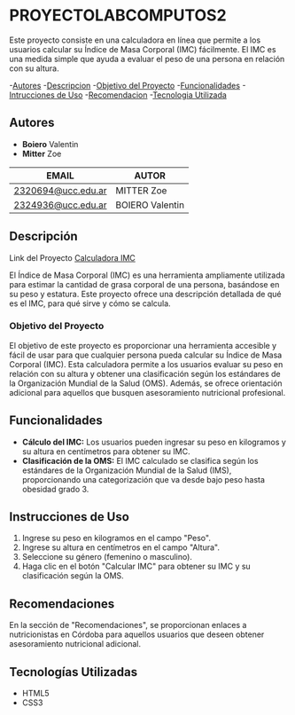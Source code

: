 # PROYECTOLABCOMPUTOS2
Este proyecto consiste en una calculadora en línea que permite a los usuarios calcular su Índice de Masa Corporal (IMC) fácilmente. El IMC es una medida simple que ayuda a evaluar el peso de una persona en relación con su altura.

-[Autores](#autores)
-[Descripcion](#descripción)
-[Objetivo del Proyecto](#objetivo-del-proyecto)
-[Funcionalidades](#funcionalidades)
-[Intrucciones de Uso](#instrucciones-de-uso)
-[Recomendacion](#recomendaciones)
-[Tecnologia Utilizada](#tecnologías-utilizadas)

## Autores
* **Boiero** Valentin
* **Mitter** Zoe

|EMAIL|AUTOR|
|-----|-----|
|2320694@ucc.edu.ar|MITTER Zoe|
|2324936@ucc.edu.ar|BOIERO Valentin|


## Descripción
Link del Proyecto [Calculadora IMC](https://ucc-labcompu2.github.io/proyecto2024-boiero-mitter/Index.html)

El Índice de Masa Corporal (IMC) es una herramienta ampliamente utilizada para estimar la cantidad de grasa corporal de una persona, basándose en su peso y estatura. Este proyecto ofrece una descripción detallada de qué es el IMC, para qué sirve y cómo se calcula.

### Objetivo del Proyecto
El objetivo de este proyecto es proporcionar una herramienta accesible y fácil de usar para que cualquier persona pueda calcular su Índice de Masa Corporal (IMC). Esta calculadora permite a los usuarios evaluar su peso en relación con su altura y obtener una clasificación según los estándares de la Organización Mundial de la Salud (OMS). Además, se ofrece orientación adicional para aquellos que busquen asesoramiento nutricional profesional.

## Funcionalidades

- **Cálculo del IMC:** Los usuarios pueden ingresar su peso en kilogramos y su altura en centímetros para obtener su IMC.
- **Clasificación de la OMS:** El IMC calculado se clasifica según los estándares de la Organización Mundial de la Salud (IMS), proporcionando una categorización que va desde bajo peso hasta obesidad grado 3.

## Instrucciones de Uso

1. Ingrese su peso en kilogramos en el campo "Peso".
2. Ingrese su altura en centímetros en el campo "Altura".
3. Seleccione su género (femenino o masculino).
4. Haga clic en el botón "Calcular IMC" para obtener su IMC y su clasificación según la OMS.

## Recomendaciones

En la sección de "Recomendaciones", se proporcionan enlaces a nutricionistas en Córdoba para aquellos usuarios que deseen obtener asesoramiento nutricional adicional.

## Tecnologías Utilizadas

- HTML5
- CSS3


